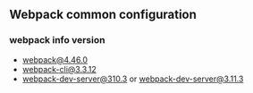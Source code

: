 ## Webpack common configuration

### webpack info version
- webpack@4.46.0
- webpack-cli@3.3.12
- webpack-dev-server@310.3 or webpack-dev-server@3.11.3

